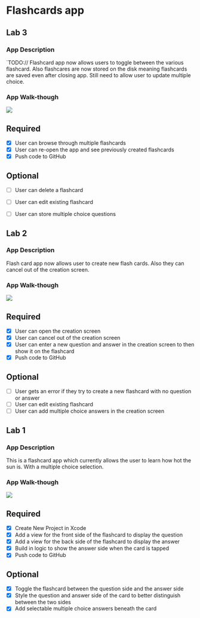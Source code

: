 # Flashcards app

## Lab 3

### App Description
`TODO:// Flashcard app now allows users to toggle between the various flashcard. Also flashcares are now stored on the disk meaning flashcards are saved even after closing app. Still need to allow user to update multiple choice.

### App Walk-though
![](https://i.imgur.com/2phHznV.gif)

## Required
- [x] User can browse through multiple flashcards
- [x] User can re-open the app and see previously created flashcards
- [x] Push code to GitHub
## Optional
- [ ] User can delete a flashcard
- [ ] User can edit existing flashcard
- [ ] User can store multiple choice questions


## Lab 2

### App Description
Flash card app now allows user to create new flash cards. Also they can cancel out of the creation screen.

### App Walk-though
![](https://i.imgur.com/67FyI98.gif)


## Required
- [X] User can open the creation screen
- [X] User can cancel out of the creation screen
- [X] User can enter a new question and answer in the creation screen to then show it on the flashcard
- [X] Push code to GitHub
## Optional
- [ ] User gets an error if they try to create a new flashcard with no question or answer
- [ ] User can edit existing flashcard
- [ ] User can add multiple choice answers in the creation screen

## Lab 1

### App Description
This is a flashcard app which currently allows the user to learn how hot the sun is. With a multiple choice selection. 

### App Walk-though

![](https://i.imgur.com/Y2jxWbc.gif)

## Required
- [X] Create New Project in Xcode
- [X] Add a view for the front side of the flashcard to display the question
- [X] Add a view for the back side of the flashcard to display the answer
- [X] Build in logic to show the answer side when the card is tapped
- [X] Push code to GitHub
## Optional
- [X] Toggle the flashcard between the question side and the answer side
- [X] Style the question and answer side of the card to better distinguish between the two sides
- [X] Add selectable multiple choice answers beneath the card

